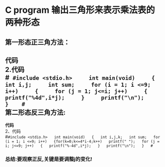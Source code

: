 C program 输出三角形来表示乘法表的两种形态  
===========     
第一形态正三角方法：  
---------------  
 __代码__  
2.代码  
#```
#include <stdio.h>    
int main(void)    
{    
int i,j;    
int sum;    
for (i = 1; i <=9; i++)    
{    
for (j = 1; j<=i; j++)    
{    
printf("%4d",i*j);    
}    
printf("\n");    
}   
#```  
第二形态反三角方法:  
---------------  
__代码__  
2、代码  
#```#include <stdio.h>  
int main(void)  
{  
int i,j,k;  
int sum;  
for (i = 1; i <=9; i++)  
{for(k=0;k<=4*i-4;k++)  
printf(" ");  
for (j = i; j<=9; j++)  
{  
printf("%-4d",i*j);  
}  
printf("\n");  
}  
#```
### 总结:要观察正反,关键是要调整j的变化!


